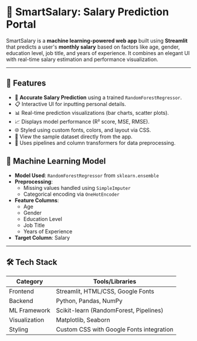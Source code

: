 # 💼 SmartSalary: Salary Prediction Portal

SmartSalary is a **machine learning-powered web app** built using **Streamlit** that predicts a user's **monthly salary** based on factors like age, gender, education level, job title, and years of experience. It combines an elegant UI with real-time salary estimation and performance visualization.

---

## 🚀 Features

- 🎯 **Accurate Salary Prediction** using a trained `RandomForestRegressor`.
- 📋 Interactive UI for inputting personal details.
- 📊 Real-time prediction visualizations (bar charts, scatter plots).
- 📈 Displays model performance (R² score, MSE, RMSE).
- 🌐 Styled using custom fonts, colors, and layout via CSS.
- 📂 View the sample dataset directly from the app.
- 🧠 Uses pipelines and column transformers for data preprocessing.


## 🧠 Machine Learning Model

- **Model Used**: `RandomForestRegressor` from `sklearn.ensemble`
- **Preprocessing**:
  - Missing values handled using `SimpleImputer`
  - Categorical encoding via `OneHotEncoder`
- **Feature Columns**:
  - Age
  - Gender
  - Education Level
  - Job Title
  - Years of Experience
- **Target Column**: Salary

---

## 🛠️ Tech Stack

| Category       | Tools/Libraries                          |
|----------------|-------------------------------------------|
| Frontend       | Streamlit, HTML/CSS, Google Fonts         |
| Backend        | Python, Pandas, NumPy                     |
| ML Framework   | Scikit-learn (RandomForest, Pipelines)   |
| Visualization  | Matplotlib, Seaborn                       |
| Styling        | Custom CSS with Google Fonts integration |
